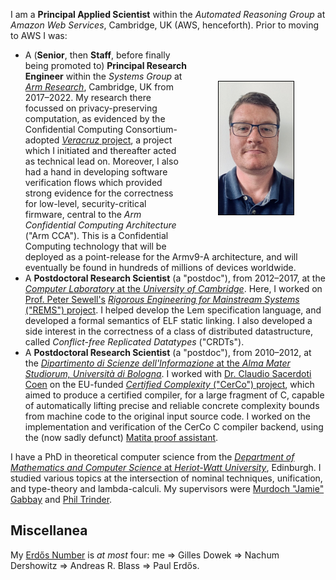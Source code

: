 I am a **Principal Applied Scientist** within the *Automated Reasoning Group* at *Amazon Web Services*, Cambridge, UK (AWS, henceforth).
Prior to moving to AWS I was:

<img src = "images/portrait.jpg" alt="My portrait" style="border: 1px solid #000; max-width:120px; float:right; margin: 50px">

- A (**Senior**, then **Staff**, before finally being promoted to) **Principal Research Engineer** within the *Systems Group* at [*Arm Research*](https://www.arm.com/resources/research), Cambridge, UK from 2017&ndash;2022.
My research there focussed on privacy-preserving computation, as evidenced by the Confidential Computing Consortium-adopted [*Veracruz* project](https://github.com/veracruz-project/veracruz), a project which I initiated and thereafter acted as technical lead on.
Moreover, I also had a hand in developing software verification flows which provided strong evidence for the correctness for low-level, security-critical firmware, central to the *Arm Confidential Computing Architecture* ("Arm CCA").
This is a Confidential Computing technology that will be deployed as a point-release for the Armv9-A architecture, and will eventually be found in hundreds of millions of devices worldwide.
- A **Postdoctoral Research Scientist** (a "postdoc"), from 2012&ndash;2017, at the [*Computer Laboratory* at the *University of Cambridge*](https://www.cl.cam.ac.uk).
Here, I worked on [Prof. Peter Sewell's](https://www.cl.cam.ac.uk/~pes20/) [*Rigorous Engineering for Mainstream Systems* ("REMS") project](https://www.cl.cam.ac.uk/~pes20/rems/).
I helped develop the Lem specification language, and developed a formal semantics of ELF static linking.
I also developed a side interest in the correctness of a class of distributed datastructure, called *Conflict-free Replicated Datatypes* ("CRDTs").
- A **Postdoctoral Research Scientist** (a "postdoc"), from 2010&ndash;2012, at the [*Dipartimento di Scienze dell'Informazione* at the *Alma Mater Studiorum, Università di Bologna*](https://disi.unibo.it).
I worked with [Dr. Claudio Sacerdoti Coen](https://www.unibo.it/sitoweb/claudio.sacerdoticoen/en) on the EU-funded [*Certified Complexity* ("CerCo") project](http://cerco.cs.unibo.it), which aimed to produce a certified compiler, for a large fragment of C, capable of automatically lifting precise and reliable concrete complexity bounds from machine code to the original input source code.
I worked on the implementation and verification of the CerCo C compiler backend, using the (now sadly defunct) [Matita proof assistant](http://matita.cs.unibo.it). 

I have a PhD in theoretical computer science from the [*Department of Mathematics and Computer Science* at *Heriot-Watt University*](https://www.hw.ac.uk/uk/schools/mathematical-computer-sciences.htm), Edinburgh.
I studied various topics at the intersection of nominal techniques, unification, and type-theory and lambda-calculi.
My supervisors were [Murdoch "Jamie" Gabbay](http://www.gabbay.org.uk) and [Phil Trinder](http://www.dcs.gla.ac.uk/~trinder/).

## Miscellanea

My [Erdős Number](https://en.wikipedia.org/wiki/Erdős_number) is *at most* four: me ⇒ Gilles Dowek ⇒ Nachum Dershowitz ⇒ Andreas R. Blass ⇒ Paul Erdős.
